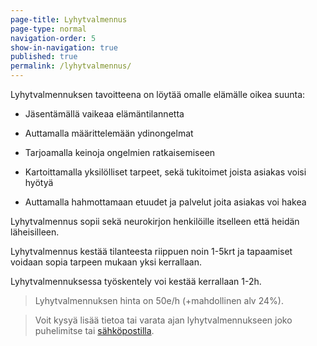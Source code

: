```yaml
---
page-title: Lyhytvalmennus
page-type: normal
navigation-order: 5
show-in-navigation: true
published: true
permalink: /lyhytvalmennus/
---
```






Lyhytvalmennuksen tavoitteena on löytää omalle elämälle oikea suunta:


- Jäsentämällä vaikeaa elämäntilannetta

- Auttamalla määrittelemään ydinongelmat

- Tarjoamalla keinoja ongelmien ratkaisemiseen

- Kartoittamalla yksilölliset tarpeet, sekä tukitoimet joista asiakas voisi hyötyä

- Auttamalla hahmottamaan etuudet ja palvelut joita asiakas voi hakea



Lyhytvalmennus sopii sekä neurokirjon henkilöille itselleen että heidän läheisilleen.

Lyhytvalmennus kestää tilanteesta riippuen noin 1-5krt ja tapaamiset voidaan sopia tarpeen mukaan yksi kerrallaan.

Lyhytvalmennuksessa työskentely voi kestää kerrallaan 1-2h.


> Lyhytvalmennuksen hinta on 50e/h (+mahdollinen alv 24%).

> Voit kysyä lisää tietoa tai varata ajan lyhytvalmennukseen joko puhelimitse tai [sähköpostilla](/ota-yhteytta).
